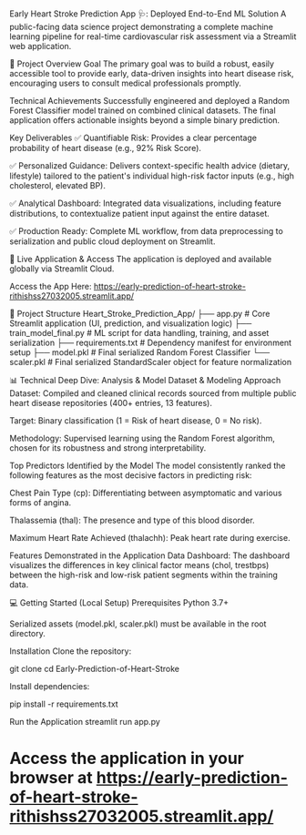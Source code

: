 Early Heart Stroke Prediction App 🩺: Deployed End-to-End ML Solution
A public-facing data science project demonstrating a complete machine learning pipeline for real-time cardiovascular risk assessment via a Streamlit web application.

🎯 Project Overview
Goal
The primary goal was to build a robust, easily accessible tool to provide early, data-driven insights into heart disease risk, encouraging users to consult medical professionals promptly.

Technical Achievements
Successfully engineered and deployed a Random Forest Classifier model trained on combined clinical datasets. The final application offers actionable insights beyond a simple binary prediction.

Key Deliverables
✅ Quantifiable Risk: Provides a clear percentage probability of heart disease (e.g., 92% Risk Score).

✅ Personalized Guidance: Delivers context-specific health advice (dietary, lifestyle) tailored to the patient's individual high-risk factor inputs (e.g., high cholesterol, elevated BP).

✅ Analytical Dashboard: Integrated data visualizations, including feature distributions, to contextualize patient input against the entire dataset.

✅ Production Ready: Complete ML workflow, from data preprocessing to serialization and public cloud deployment on Streamlit.

🚀 Live Application & Access
The application is deployed and available globally via Streamlit Cloud.

Access the App Here: https://early-prediction-of-heart-stroke-rithishss27032005.streamlit.app/

📁 Project Structure
Heart_Stroke_Prediction_App/
├── app.py                             # Core Streamlit application (UI, prediction, and visualization logic)
├── train_model_final.py               # ML script for data handling, training, and asset serialization
├── requirements.txt                   # Dependency manifest for environment setup
├── model.pkl                          # Final serialized Random Forest Classifier
└── scaler.pkl                         # Final serialized StandardScaler object for feature normalization

📊 Technical Deep Dive: Analysis & Model
Dataset & Modeling Approach
Dataset: Compiled and cleaned clinical records sourced from multiple public heart disease repositories (400+ entries, 13 features).

Target: Binary classification (1 = Risk of heart disease, 0 = No risk).

Methodology: Supervised learning using the Random Forest algorithm, chosen for its robustness and strong interpretability.

Top Predictors Identified by the Model
The model consistently ranked the following features as the most decisive factors in predicting risk:

Chest Pain Type (cp): Differentiating between asymptomatic and various forms of angina.

Thalassemia (thal): The presence and type of this blood disorder.

Maximum Heart Rate Achieved (thalachh): Peak heart rate during exercise.

Features Demonstrated in the Application
Data Dashboard: The dashboard visualizes the differences in key clinical factor means (chol, trestbps) between the high-risk and low-risk patient segments within the training data.

💻 Getting Started (Local Setup)
Prerequisites
Python 3.7+

Serialized assets (model.pkl, scaler.pkl) must be available in the root directory.

Installation
Clone the repository:

git clone <repository-url>
cd Early-Prediction-of-Heart-Stroke

Install dependencies:

pip install -r requirements.txt

Run the Application
streamlit run app.py
# Access the application in your browser at https://early-prediction-of-heart-stroke-rithishss27032005.streamlit.app/
